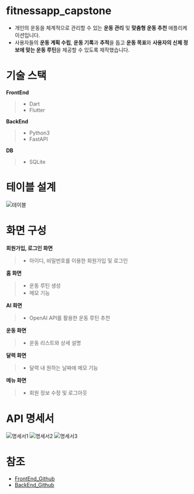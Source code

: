 # fitnessapp_capstone
- 개인의 운동을 체계적으로 관리할 수 있는 **운동 관리** 및 **맞춤형 운동 추천** 애플리케이션입니다.
- 사용자들의 **운동 계획 수립**, **운동 기록**과 **추적**을 돕고 **운동 목표**와 **사용자의 신체 정보에 맞는 운동 루틴**을 제공할 수 있도록 제작했습니다.

# 기술 스택
**FrontEnd**
> - Dart
> - Flutter

**BackEnd**
> - Python3
> - FastAPI

**DB**
> - SQLite

# 테이블 설계
![테이블](https://github.com/user-attachments/assets/a480bee5-360f-4054-90ca-d80fa5e40dbc)

# 화면 구성
**회원가입, 로그인 화면**
> - 아이디, 비밀번호를 이용한 회원가입 및 로그인

**홈 화면**
> - 운동 루틴 생성
> - 메모 기능

**AI 화면** 
> - OpenAI API를 활용한 운동 루틴 추천

**운동 화면**
> - 운동 리스트와 상세 설명

**달력 화면**
> - 달력 내 원하는 날짜에 메모 기능

**메뉴 화면**
> - 회원 정보 수정 및 로그아웃

# API 명세서
![명세서1](https://github.com/user-attachments/assets/05e1b9b5-c06e-415e-b0d8-187f8a3f10e8)
![명세서2](https://github.com/user-attachments/assets/02210b18-7bd2-4ddc-b1f8-514c1d2d8c57)
![명세서3](https://github.com/user-attachments/assets/d545af81-c97e-4c1f-987d-8158c45bdad7)

# 참조
- [FrontEnd_Github](https://github.com/choihojean/fitnessapp_capstone)
- [BackEnd_Github](https://github.com/Ourumo/FitnessApp_FastAPI)
